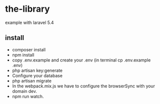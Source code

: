 # the-library
example with laravel 5.4

## install
- composer install
- npm install
- copy .env.example and create your .env (in terminal cp .env.example .env)
- php artisan key:generate
- Configure your database
- php artisan migrate
- In the webpack.mix.js we have to configure the browserSync with your domain dev.
- npm run watch.
